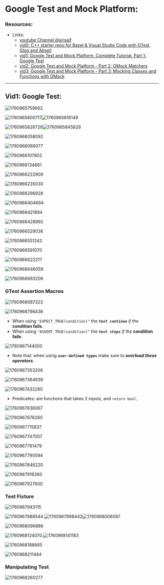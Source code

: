 # Google Test and Mock Platform:

### Resources:

- Links:
  - [youtube Channel @arisaif](https://www.youtube.com/@arisaif)
  - [vid0: C++ starter repo for Bazel &amp; Visual Studio Code with GTest, Glog and Abseil](https://www.youtube.com/watch?v=JfOzsBi_irY)
  - [vid1: Google Test and Mock Platform, Complete Tutorial. Part 1: Google Test](https://www.youtube.com/watch?v=JJqRlSTQlh4)
  - [vid2: Google Test and Mock Platform - Part 2: GMock Matchers](https://www.youtube.com/watch?v=sfJobi4b_pw)
  - [vid3: Google Test and Mock Platform - Part 3: Mocking Classes and Functions with GMock](https://www.youtube.com/watch?v=vxCH4AuVRgo)

---

## Vid1: Google Test:

![1760965759662](image/Summary/1760965759662.png)

![1760965800717](image/Summary/1760965800717.png)![1760965816149](image/Summary/1760965816149.png)

![1760965826728](image/Summary/1760965826728.png)![1760965845829](image/Summary/1760965845829.png)

![1760966058092](image/Summary/1760966058092.png)

![1760966089077](image/Summary/1760966089077.png)

![1760966107802](image/Summary/1760966107802.png)

![1760966134681](image/Summary/1760966134681.png)

![1760966222909](image/Summary/1760966222909.png)

![1760966235030](image/Summary/1760966235030.png)

![1760966296928](image/Summary/1760966296928.png)

![1760966404694](image/Summary/1760966404694.png)

![1760966421894](image/Summary/1760966421894.png)

![1760966428992](image/Summary/1760966428992.png)

![1760966529036](image/Summary/1760966529036.png)

![1760966551242](image/Summary/1760966551242.png)

![1760966591070](image/Summary/1760966591070.png)

![1760966622217](image/Summary/1760966622217.png)

![1760966646059](image/Summary/1760966646059.png)

![1760966663206](image/Summary/1760966663206.png)

### GTest Assertion Macros

![1760966687323](image/Summary/1760966687323.png)

![1760966798436](image/Summary/1760966798436.png)

- When using `"EXPECT_TRUE(condition)"` the ***`test continue`*** *if the* **condition fails**.
- When using `"ASSERT_TRUE(condition)"` the ***`test stops`*** *if the* **condition fails**.

![1760967144050](image/Summary/1760967144050.png)

- Note that: when using **`user-defined types`** make sure to ***overload these operators***.

![1760967353206](image/Summary/1760967353206.png)

![1760967364939](image/Summary/1760967364939.png)

![1760967432260](image/Summary/1760967432260.png)

- Predicates: are functions that takes 2 inputs, and `return bool`.

![1760967636067](image/Summary/1760967636067.png)

![1760967676260](image/Summary/1760967676260.png)

![1760967715837](image/Summary/1760967715837.png)

![1760967747007](image/Summary/1760967747007.png)

![1760967761479](image/Summary/1760967761479.png)

![1760967790594](image/Summary/1760967790594.png)

![1760967846220](image/Summary/1760967846220.png)

![1760967916360](image/Summary/1760967916360.png)

![1760967927600](image/Summary/1760967927600.png)

### Test Fixture

![1760967943115](image/Summary/1760967943115.png)


![1760967988544](image/Summary/1760967988544.png).![1760967998442](image/Summary/1760967998442.png)![1760968006097](image/Summary/1760968006097.png)

![1760968096886](image/Summary/1760968096886.png)

![1760968124070](image/Summary/1760968124070.png).![1760968141183](image/Summary/1760968141183.png)

![1760968188665](image/Summary/1760968188665.png)

![1760968211464](image/Summary/1760968211464.png)

### Manipulating Test

![1760968260277](image/Summary/1760968260277.png)
